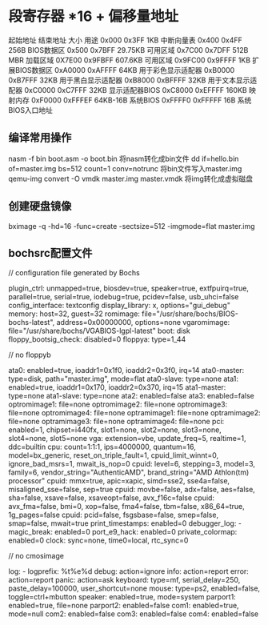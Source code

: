 # 段寄存器 *16 + 偏移量地址

起始地址     结束地址  大小      用途
0x000        0x3FF     1KB      中断向量表
0x400        0x4FF     256B     BIOS数据区
0x500        0x7BFF    29.75KB  可用区域
0x7C00       0x7DFF    512B     MBR 加载区域
0X7E00       0x9FBFF   607.6KB  可用区域
0x9FC00      0x9FFFF   1KB      扩展BIOS数据区
0xA0000      0xAFFFF   64KB     用于彩色显示适配器
0xB0000      0xB7FFF   32KB     用于黑白显示适配器
0xB8000      0xBFFFF   32KB     用于文本显示适配器
0xC0000      0xC7FFF   32KB     显示适配器BIOS
0xC8000      0xEFFFF   160KB    映射内存
0xF0000      0xFFFEF   64KB-16B 系统BIOS
0xFFFF0      0xFFFFF    16B     系统BIOS入口地址

## 编译常用操作

nasm -f bin boot.asm -o boot.bin    将nasm转化成bin文件
dd if=hello.bin of=master.img bs=512 count=1 conv=notrunc
 将bin文件写入master.img
qemu-img convert -O vmdk master.img master.vmdk  将img转化成虚拟磁盘

## 创建硬盘镜像

bximage  -q -hd=16 -func=create -sectsize=512 -imgmode=flat master.img

## bochsrc配置文件

// configuration file generated by Bochs

plugin_ctrl: unmapped=true, biosdev=true, speaker=true, extfpuirq=true, parallel=true, serial=true, iodebug=true, pcidev=false, usb_uhci=false
config_interface: textconfig
display_library: x, options="gui_debug"
memory: host=32, guest=32
romimage: file="/usr/share/bochs/BIOS-bochs-latest", address=0x00000000, options=none
vgaromimage: file="/usr/share/bochs/VGABIOS-lgpl-latest"
boot: disk
floppy_bootsig_check: disabled=0
floppya: type=1_44

// no floppyb

ata0: enabled=true, ioaddr1=0x1f0, ioaddr2=0x3f0, irq=14
ata0-master: type=disk, path="master.img", mode=flat
ata0-slave: type=none
ata1: enabled=true, ioaddr1=0x170, ioaddr2=0x370, irq=15
ata1-master: type=none
ata1-slave: type=none
ata2: enabled=false
ata3: enabled=false
optromimage1: file=none
optromimage2: file=none
optromimage3: file=none
optromimage4: file=none
optramimage1: file=none
optramimage2: file=none
optramimage3: file=none
optramimage4: file=none
pci: enabled=1, chipset=i440fx, slot1=none, slot2=none, slot3=none, slot4=none, slot5=none
vga: extension=vbe, update_freq=5, realtime=1, ddc=builtin
cpu: count=1:1:1, ips=4000000, quantum=16, model=bx_generic, reset_on_triple_fault=1, cpuid_limit_winnt=0, ignore_bad_msrs=1, mwait_is_nop=0
cpuid: level=6, stepping=3, model=3, family=6, vendor_string="AuthenticAMD", brand_string="AMD Athlon(tm) processor"
cpuid: mmx=true, apic=xapic, simd=sse2, sse4a=false, misaligned_sse=false, sep=true
cpuid: movbe=false, adx=false, aes=false, sha=false, xsave=false, xsaveopt=false, avx_f16c=false
cpuid: avx_fma=false, bmi=0, xop=false, fma4=false, tbm=false, x86_64=true, 1g_pages=false
cpuid: pcid=false, fsgsbase=false, smep=false, smap=false, mwait=true
print_timestamps: enabled=0
debugger_log: -
magic_break: enabled=0
port_e9_hack: enabled=0
private_colormap: enabled=0
clock: sync=none, time0=local, rtc_sync=0

// no cmosimage

log: -
logprefix: %t%e%d
debug: action=ignore
info: action=report
error: action=report
panic: action=ask
keyboard: type=mf, serial_delay=250, paste_delay=100000, user_shortcut=none
mouse: type=ps2, enabled=false, toggle=ctrl+mbutton
speaker: enabled=true, mode=system
parport1: enabled=true, file=none
parport2: enabled=false
com1: enabled=true, mode=null
com2: enabled=false
com3: enabled=false
com4: enabled=false

